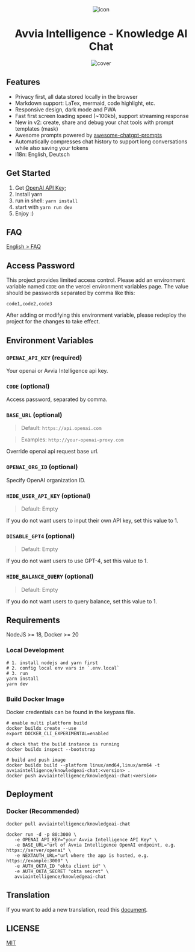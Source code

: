 <div align="center">
<img src="./docs/images/icon.svg" alt="icon"/>

<h1 align="center">Avvia Intelligence - Knowledge AI Chat</h1>

![cover](./docs/images/cover.png)

</div>

## Features

- Privacy first, all data stored locally in the browser
- Markdown support: LaTex, mermaid, code highlight, etc.
- Responsive design, dark mode and PWA
- Fast first screen loading speed (~100kb), support streaming response
- New in v2: create, share and debug your chat tools with prompt templates (mask)
- Awesome prompts powered by [awesome-chatgpt-prompts](https://github.com/f/awesome-chatgpt-prompts)
- Automatically compresses chat history to support long conversations while also saving your tokens
- I18n: English, Deutsch

## Get Started

1. Get [OpenAI API Key](https://platform.openai.com/account/api-keys);
2. Install yarn
3. run in shell: <code>yarn install</code>
4. start with <code>yarn run dev</code>
5. Enjoy :)

## FAQ

[English > FAQ](./docs/faq-en.md)

## Access Password

This project provides limited access control. Please add an environment variable named `CODE` on the vercel environment variables page. The value should be passwords separated by comma like this:

```
code1,code2,code3
```

After adding or modifying this environment variable, please redeploy the project for the changes to take effect.

## Environment Variables

### `OPENAI_API_KEY` (required)

Your openai or Avvia Intelligence api key.

### `CODE` (optional)

Access password, separated by comma.

### `BASE_URL` (optional)

> Default: `https://api.openai.com`

> Examples: `http://your-openai-proxy.com`

Override openai api request base url.

### `OPENAI_ORG_ID` (optional)

Specify OpenAI organization ID.

### `HIDE_USER_API_KEY` (optional)

> Default: Empty

If you do not want users to input their own API key, set this value to 1.

### `DISABLE_GPT4` (optional)

> Default: Empty

If you do not want users to use GPT-4, set this value to 1.

### `HIDE_BALANCE_QUERY` (optional)

> Default: Empty

If you do not want users to query balance, set this value to 1.

## Requirements

NodeJS >= 18, Docker >= 20

### Local Development

```shell
# 1. install nodejs and yarn first
# 2. config local env vars in `.env.local`
# 3. run
yarn install
yarn dev
```

### Build Docker Image

Docker credentials can be found in the keypass file.

```shell
# enable multi plattform build
docker buildx create --use
export DOCKER_CLI_EXPERIMENTAL=enabled

# check that the build instance is running
docker buildx inspect --bootstrap

# build and push image
docker buildx build --platform linux/amd64,linux/arm64 -t avviaintelligence/knowledgeai-chat:<version> .
docker push avviaintelligence/knowledgeai-chat:<version>
```


## Deployment

### Docker (Recommended)

```shell
docker pull avviaintelligence/knowledgeai-chat

docker run -d -p 80:3000 \
   -e OPENAI_API_KEY="your Avvia Intelligence API Key" \
   -e BASE_URL="url of Avvia Intelligence OpenAI endpoint, e.g. https://server/openai" \
   -e NEXTAUTH_URL="url where the app is hosted, e.g. https://example:3000" \
   -e AUTH_OKTA_ID "okta client id" \
   -e AUTH_OKTA_SECRET "okta secret" \
   avviaintelligence/knowledgeai-chat
```

## Translation

If you want to add a new translation, read this [document](./docs/translation.md).


## LICENSE

[MIT](https://opensource.org/license/mit/)

